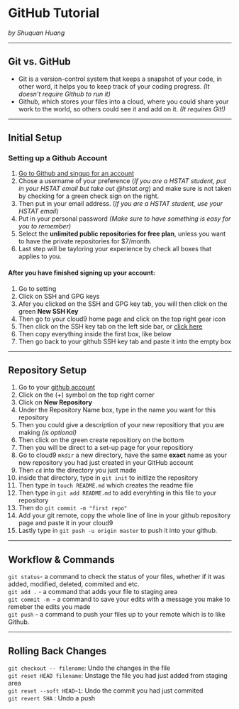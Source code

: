 # GitHub Tutorial

_by Shuquan Huang_

---
## Git vs. GitHub
- Git is a version-control system that keeps a snapshot of your code, in other word, it helps you to keep track of your coding progress. _(It doesn't require Github to run it)_ 
-  Github, which stores your files into a cloud, where you could share your work to the world, so others could see it and add on it. _(It requires Git!)_


---
## Initial Setup
### Setting up a Github Account
1. [Go to Github and singup for an account](https://github.com/join?source=header)    
2. Chose a username of your preference (_If you are a HSTAT student, put in your HSTAT email but take out      @hstat.org_) and make sure is not taken by checking for a green check sign on the right.  
3. Then put in your email address. (_If you are a HSTAT student, use your HSTAT email_)  
4. Put in your personal password _(Make sure to have something is easy for you to remember)_  
5. Select the **unlimited public repositories for free plan**, unless you want to have the private repositories for $7/month.  
6. Last step will be tayloring your experience by check all boxes that applies to you.
#### After you have finished signing up your account:
1. Go to setting  
2. Click on SSH and GPG keys  
3. Afer you clicked on the SSH and GPG key tab, you will then click on the green **New SSH Key**
4. Then go to your cloud9 home page and click on the top right gear icon
5. Then click on the SSH key tab on the left side bar, or [click here](https://c9.io/account/ssh)
6. Then copy everything inside the first box, like below
7. Then go back to your github SSH key tab and paste it into the empty box 
    


---
## Repository Setup
1. Go to your [github account](https://github.com/)  
2. Click on the (+) symbol on the top right corner  
3. Click on **New Repository** 
4. Under the Repository Name box, type in the name you want for this repository  
5. Then you could give a description of your new repositiory that you are making _(is optional)_  
6. Then click on the green create repositiory on the bottom
7. Then you will be direct to a set-up page for your repositiory
8. Go to cloud9 `mkdir` a new directory, have the same **exact** name as your new repository you had just created in your GitHub account
9. Then `cd` into the directory you just made
10. inside that directory, type in `git init` to initlize the repository 
11. Then type in `touch README.md` which creates the readme file
12. Then type in `git add README.md` to add everyhting in this file to your repository
13. Then do `git commit -m "first repo"`
14. Add your git remote, copy the whole line of line in your github repository page and paste it in your cloud9
15. Lastly type in `git push -u origin master` to push it into your github.


---
## Workflow & Commands
`git status`- a command to check the status of your files, whether if it was added, modified, deleted, commited and etc.  
`git add .` - a command that adds your file to staging area   
`git commit -m `- a command to save your edits with a message you make to remeber the edits you made  
`git push` - a command to push your files up to your remote which is to like Github.



---
## Rolling Back Changes
`git checkout -- filename`: Undo the changes in the file  
`git reset HEAD filename`: Unstage the file you had just added from staging area  
`git reset --soft HEAD~1`: Undo the commit you had just commited  
`git revert SHA` : Undo a push 
